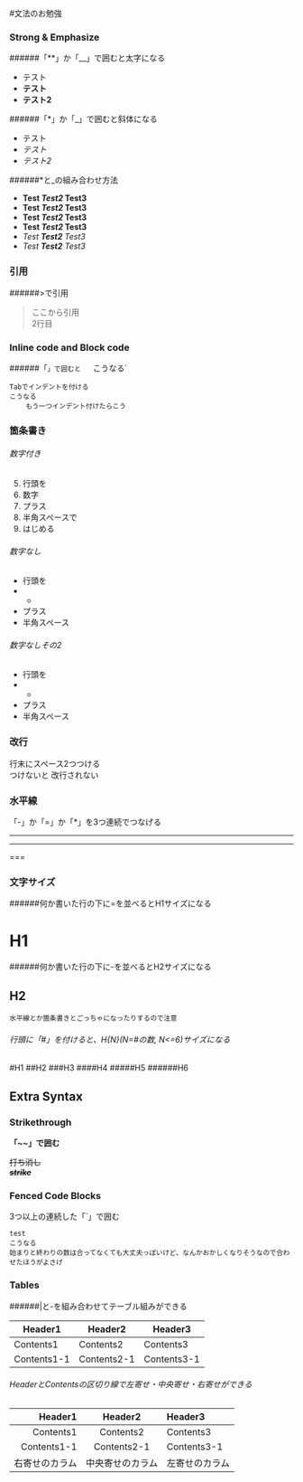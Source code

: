 #文法のお勉強

### Strong & Emphasize

######「**」か「__」で囲むと太字になる  

- テスト
- **テスト**
- __テスト2__  
  
  
######「*」か「_」で囲むと斜体になる  

- テスト
- *テスト*
- _テスト2_

######*と_の組み合わせ方法  

- **Test *Test2* Test3**
- __Test _Test2_ Test3__
- **Test _Test2_ Test3**
- __Test *Test2* Test3__
- *Test __Test2__ Test3*
- _Test **Test2** Test3_

   
### 引用
######&gt;で引用  

> ここから引用  
> 2行目

### Inline code and Block code
######「`」で囲むと  
`こうなる`

	Tabでインデントを付ける  
	こうなる  
		もう一つインデント付けたらこう

### 箇条書き
###### 数字付き
5. 行頭を
4. 数字
3. プラス
2. 半角スペースで
1. はじめる

###### 数字なし
* 行頭を
* *
* プラス
* 半角スペース

###### 数字なしその2
- 行頭を
- -
- プラス
- 半角スペース

### 改行
行末にスペース2つつける  
つけないと
改行されない  

### 水平線
「-」か「=」か「*」を3つ連続でつなげる
***
---
===


### 文字サイズ
######何か書いた行の下に=を並べるとH1サイズになる

H1
=  

######何か書いた行の下に-を並べるとH2サイズになる

H2
-

	水平線とか箇条書きとごっちゃになったりするので注意

###### 行頭に「#」を付けると、H{N}(N=#の数, N<=6)サイズになる
#H1
##H2
###H3
####H4
#####H5
######H6

## Extra Syntax

### Strikethrough
**「~~」で囲む**  

~~打ち消し~~  
**_~~strike~~_**  

### Fenced Code Blocks
3つ以上の連続した「`」で囲む

````
test
こうなる
始まりと終わりの数は合ってなくても大丈夫っぽいけど、なんかおかしくなりそうなので合わせたほうがよさげ
````

### Tables

######|と-を組み合わせてテーブル組みができる  

|   Header1   |   Header2   | Header3     |
| ----------- | ----------- | ----------- |
| Contents1   | Contents2   | Contents3   |
| Contents1-1 | Contents2-1 | Contents3-1 |

###### HeaderとContentsの区切り線で左寄せ・中央寄せ・右寄せができる

|   Header1   |   Header2   |   Header3   |
| ----------: | :---------: | :---------- |
| Contents1 | Contents2 | Contents3 |
| Contents1-1 | Contents2-1 | Contents3-1|
| 右寄せのカラム | 中央寄せのカラム | 左寄せのカラム |

